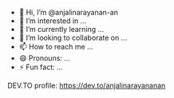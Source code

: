 - 👋 Hi, I’m @anjalinarayanan-an
- 👀 I’m interested in ...
- 🌱 I’m currently learning ...
- 💞️ I’m looking to collaborate on ...
- 📫 How to reach me ...
- 😄 Pronouns: ...
- ⚡ Fun fact: ...

<!---
anjalinarayanan-an/anjalinarayanan-an is a ✨ special ✨ repository because its `README.md` (this file) appears on your GitHub profile.
You can click the Preview link to take a look at your changes.
--->


DEV.TO profile: https://dev.to/anjalinarayananan
